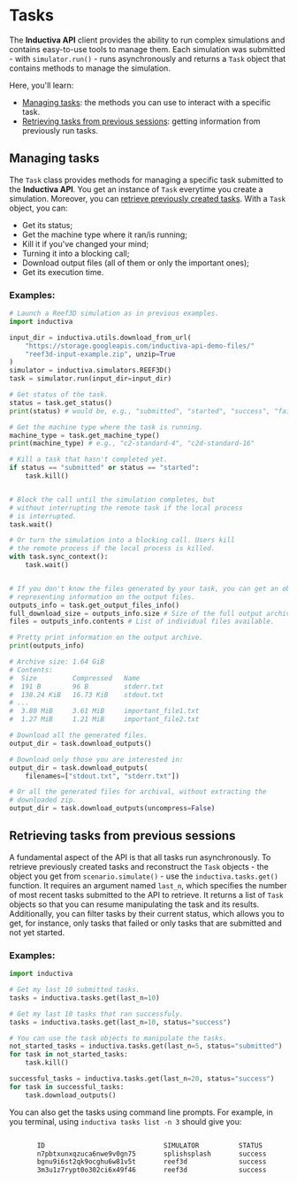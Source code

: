 # Tasks

The **Inductiva API** client provides the ability to run complex simulations and
contains easy-to-use tools to manage them. Each simulation was submitted - with
`simulator.run()` - runs asynchronously and returns a `Task` object that contains
methods to manage the simulation.

Here, you'll learn:

- [Managing tasks](#managing-tasks): the methods you can use to interact with a 
specific task.
- [Retrieving tasks from previous sessions](#retrieving-tasks-from-previous-sessions): 
getting information from previously run tasks.

## Managing tasks

The `Task` class provides methods for managing a specific task submitted to 
the **Inductiva API**. You get an instance of `Task` everytime you create a 
simulation. Moreover, you can [retrieve previously created tasks](#retrieving-tasks-from-previous-sessions).
With a `Task` object, you can:
 * Get its status;
 * Get the machine type where it ran/is running;
 * Kill it if you've changed your mind;
 * Turning it into a blocking call;
 * Download output files (all of them or only the important ones);
 * Get its execution time.

### Examples:

```python
# Launch a Reef3D simulation as in previous examples.
import inductiva

input_dir = inductiva.utils.download_from_url(
    "https://storage.googleapis.com/inductiva-api-demo-files/"
    "reef3d-input-example.zip", unzip=True
)
simulator = inductiva.simulators.REEF3D()
task = simulator.run(input_dir=input_dir)

# Get status of the task.
status = task.get_status()
print(status) # would be, e.g., "submitted", "started", "success", "failed", "killed"

# Get the machine type where the task is running.
machine_type = task.get_machine_type()
print(machine_type) # e.g., "c2-standard-4", "c2d-standard-16"

# Kill a task that hasn't completed yet.
if status == "submitted" or status == "started":
    task.kill()
```

```python

# Block the call until the simulation completes, but
# without interrupting the remote task if the local process
# is interrupted. 
task.wait()

# Or turn the simulation into a blocking call. Users kill
# the remote process if the local process is killed.
with task.sync_context():
    task.wait()
```


```python

# If you don't know the files generated by your task, you can get an object
# representing information on the output files.
outputs_info = task.get_output_files_info()
full_download_size = outputs_info.size # Size of the full output archive.
files = outputs_info.contents # List of individual files available.

# Pretty print information on the output archive.
print(outputs_info)
```
```bash
# Archive size: 1.64 GiB
# Contents:
#  Size         Compressed   Name
#  191 B        96 B         stderr.txt
#  138.24 KiB   16.73 KiB    stdout.txt
# ...
#  3.80 MiB     3.61 MiB     important_file1.txt
#  1.27 MiB     1.21 MiB     important_file2.txt
```

```python
# Download all the generated files.
output_dir = task.download_outputs()

# Download only those you are interested in:
output_dir = task.download_outputs(
    filenames=["stdout.txt", "stderr.txt"])

# Or all the generated files for archival, without extracting the
# downloaded zip.
output_dir = task.download_outputs(uncompress=False)
```

## Retrieving tasks from previous sessions

A fundamental aspect of the API is that all tasks run asynchronously.
To retrieve previously created tasks and reconstruct the `Task` objects - the 
object you get from `scenario.simulate()` -  use the `inductiva.tasks.get()` 
function.
It requires an argument named `last_n`, which specifies the number of most recent 
tasks submitted to the API to retrieve. It returns a list of `Task` objects so 
that you can resume manipulating the task and its results.
Additionally, you can filter tasks by their current status, which allows you to 
get, for instance, only tasks that failed or only
tasks that are submitted and not yet started.

### Examples:

```python
import inductiva

# Get my last 10 submitted tasks.
tasks = inductiva.tasks.get(last_n=10)

# Get my last 10 tasks that ran successfuly.
tasks = inductiva.tasks.get(last_n=10, status="success")

# You can use the task objects to manipulate the tasks.
not_started_tasks = inductiva.tasks.get(last_n=5, status="submitted")
for task in not_started_tasks:
    task.kill()

successful_tasks = inductiva.tasks.get(last_n=20, status="success")
for task in successful_tasks:
    task.download_outputs()
```

You can also get the tasks using command line prompts. For example, in
you terminal, using `inductiva tasks list -n 3` should give you:

```bash

       ID                              SIMULATOR          STATUS         SUBMITTED              STARTED                COMPUTATION TIME         RESOURCE TYPE
       n7pbtxunxqzuca6nwe9v0gn75       splishsplash       success        01 Feb, 17:16:17       01 Feb, 17:16:30       0:00:10                  c2-standard-16
       bgnu9i6st2qk9ocghu6w81v5t       reef3d             success        31 Jan, 16:49:14       31 Jan, 16:50:04       0:00:16                  c2d-standard-16
       3m3u1z7rypt0o302ci6x49f46       reef3d             success        31 Jan, 16:49:13       31 Jan, 16:50:04       0:00:15                  c2d-standard-16


```